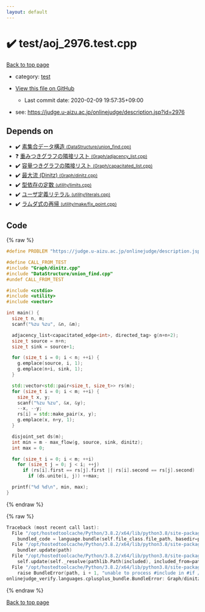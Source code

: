```yaml
---
layout: default
---
```


<!-- mathjax config similar to math.stackexchange -->
<script type="text/javascript" async
  src="https://cdnjs.cloudflare.com/ajax/libs/mathjax/2.7.5/MathJax.js?config=TeX-MML-AM_CHTML">
</script>
<script type="text/x-mathjax-config">
  MathJax.Hub.Config({
    TeX: { equationNumbers: { autoNumber: "AMS" }},
    tex2jax: {
      inlineMath: [ ['$','$'] ],
      processEscapes: true
    },
    "HTML-CSS": { matchFontHeight: false },
    displayAlign: "left",
    displayIndent: "2em"
  });
</script>

<script type="text/javascript" src="https://cdnjs.cloudflare.com/ajax/libs/jquery/3.4.1/jquery.min.js"></script>
<script src="https://cdn.jsdelivr.net/npm/jquery-balloon-js@1.1.2/jquery.balloon.min.js" integrity="sha256-ZEYs9VrgAeNuPvs15E39OsyOJaIkXEEt10fzxJ20+2I=" crossorigin="anonymous"></script>
<script type="text/javascript" src="../../assets/js/copy-button.js"></script>
<link rel="stylesheet" href="../../assets/css/copy-button.css" />


# :heavy_check_mark: test/aoj_2976.test.cpp

<a href="../../index.html">Back to top page</a>

* category: <a href="../../index.html#098f6bcd4621d373cade4e832627b4f6">test</a>
* <a href="{{ site.github.repository_url }}/blob/master/test/aoj_2976.test.cpp">View this file on GitHub</a>
    - Last commit date: 2020-02-09 19:57:35+09:00


* see: <a href="https://judge.u-aizu.ac.jp/onlinejudge/description.jsp?id=2976">https://judge.u-aizu.ac.jp/onlinejudge/description.jsp?id=2976</a>


## Depends on

* :heavy_check_mark: <a href="../../library/DataStructure/union_find.cpp.html">素集合データ構造 <small>(DataStructure/union_find.cpp)</small></a>
* :question: <a href="../../library/Graph/adjacency_list.cpp.html">重みつきグラフの隣接リスト <small>(Graph/adjacency_list.cpp)</small></a>
* :heavy_check_mark: <a href="../../library/Graph/capacitated_list.cpp.html">容量つきグラフの隣接リスト <small>(Graph/capacitated_list.cpp)</small></a>
* :heavy_check_mark: <a href="../../library/Graph/dinitz.cpp.html">最大流 (Dinitz) <small>(Graph/dinitz.cpp)</small></a>
* :heavy_check_mark: <a href="../../library/utility/limits.cpp.html">型依存の定数 <small>(utility/limits.cpp)</small></a>
* :heavy_check_mark: <a href="../../library/utility/literals.cpp.html">ユーザ定義リテラル <small>(utility/literals.cpp)</small></a>
* :heavy_check_mark: <a href="../../library/utility/make/fix_point.cpp.html">ラムダ式の再帰 <small>(utility/make/fix_point.cpp)</small></a>


## Code

<a id="unbundled"></a>
{% raw %}
```cpp
#define PROBLEM "https://judge.u-aizu.ac.jp/onlinejudge/description.jsp?id=2976"

#define CALL_FROM_TEST
#include "Graph/dinitz.cpp"
#include "DataStructure/union_find.cpp"
#undef CALL_FROM_TEST

#include <cstdio>
#include <utility>
#include <vector>

int main() {
  size_t n, m;
  scanf("%zu %zu", &n, &m);

  adjacency_list<capacitated_edge<int>, directed_tag> g(n+n+2);
  size_t source = n+n;
  size_t sink = source+1;

  for (size_t i = 0; i < n; ++i) {
    g.emplace(source, i, 1);
    g.emplace(n+i, sink, 1);
  }

  std::vector<std::pair<size_t, size_t>> rs(m);
  for (size_t i = 0; i < m; ++i) {
    size_t x, y;
    scanf("%zu %zu", &x, &y);
    --x, --y;
    rs[i] = std::make_pair(x, y);
    g.emplace(x, n+y, 1);
  }

  disjoint_set ds(m);
  int min = m - max_flow(g, source, sink, dinitz);
  int max = 0;

  for (size_t i = 0; i < m; ++i)
    for (size_t j = 0; j < i; ++j)
      if (rs[i].first == rs[j].first || rs[i].second == rs[j].second)
        if (ds.unite(i, j)) ++max;

  printf("%d %d\n", min, max);
}

```
{% endraw %}

<a id="bundled"></a>
{% raw %}
```cpp
Traceback (most recent call last):
  File "/opt/hostedtoolcache/Python/3.8.2/x64/lib/python3.8/site-packages/onlinejudge_verify/docs.py", line 340, in write_contents
    bundled_code = language.bundle(self.file_class.file_path, basedir=pathlib.Path.cwd())
  File "/opt/hostedtoolcache/Python/3.8.2/x64/lib/python3.8/site-packages/onlinejudge_verify/languages/cplusplus.py", line 170, in bundle
    bundler.update(path)
  File "/opt/hostedtoolcache/Python/3.8.2/x64/lib/python3.8/site-packages/onlinejudge_verify/languages/cplusplus_bundle.py", line 282, in update
    self.update(self._resolve(pathlib.Path(included), included_from=path))
  File "/opt/hostedtoolcache/Python/3.8.2/x64/lib/python3.8/site-packages/onlinejudge_verify/languages/cplusplus_bundle.py", line 281, in update
    raise BundleError(path, i + 1, "unable to process #include in #if / #ifdef / #ifndef other than include guards")
onlinejudge_verify.languages.cplusplus_bundle.BundleError: Graph/dinitz.cpp: line 10: unable to process #include in #if / #ifdef / #ifndef other than include guards

```
{% endraw %}

<a href="../../index.html">Back to top page</a>

